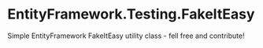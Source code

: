 EntityFramework.Testing.FakeItEasy
==================================

Simple EntityFramework FakeItEasy utility class - fell free and contribute!
